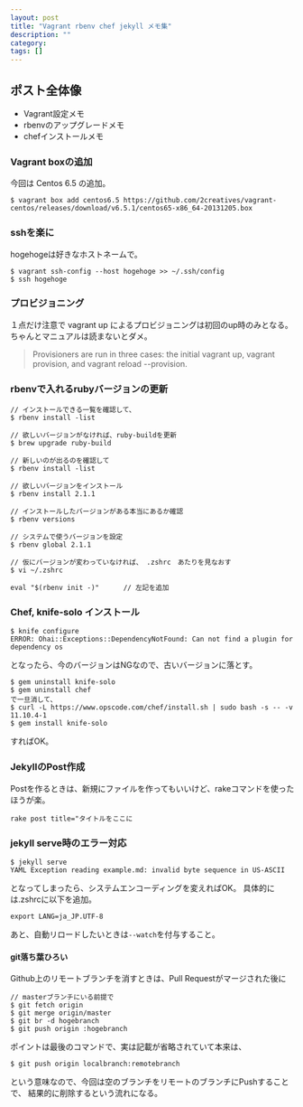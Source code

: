 ```yaml
---
layout: post
title: "Vagrant rbenv chef jekyll メモ集"
description: ""
category: 
tags: []
---
```


## ポスト全体像

- Vagrant設定メモ
- rbenvのアップグレードメモ
- chefインストールメモ 

### Vagrant boxの追加
今回は Centos 6.5 の追加。

```
$ vagrant box add centos6.5 https://github.com/2creatives/vagrant-centos/releases/download/v6.5.1/centos65-x86_64-20131205.box
```

### sshを楽に
hogehogeは好きなホストネームで。

```
$ vagrant ssh-config --host hogehoge >> ~/.ssh/config
$ ssh hogehoge
```

### プロビジョニング
１点だけ注意で vagrant up によるプロビジョニングは初回のup時のみとなる。
ちゃんとマニュアルは読まないとダメ。

> Provisioners are run in three cases: the initial vagrant up, vagrant provision, and vagrant reload --provision.


### rbenvで入れるrubyバージョンの更新
```
// インストールできる一覧を確認して、
$ rbenv install -list

// 欲しいバージョンがなければ、ruby-buildを更新
$ brew upgrade ruby-build

// 新しいのが出るのを確認して
$ rbenv install -list

// 欲しいバージョンをインストール
$ rbenv install 2.1.1

// インストールしたバージョンがある本当にあるか確認
$ rbenv versions

// システムで使うバージョンを設定
$ rbenv global 2.1.1

// 仮にバージョンが変わっていなければ、 .zshrc　あたりを見なおす
$ vi ~/.zshrc

eval "$(rbenv init -)"      // 左記を追加
```

### Chef, knife-solo インストール

```
$ knife configure
ERROR: Ohai::Exceptions::DependencyNotFound: Can not find a plugin for dependency os
```

となったら、今のバージョンはNGなので、古いバージョンに落とす。

```
$ gem uninstall knife-solo
$ gem uninstall chef
で一旦消して、
$ curl -L https://www.opscode.com/chef/install.sh | sudo bash -s -- -v 11.10.4-1
$ gem install knife-solo
```

すればOK。

### JekyllのPost作成
Postを作るときは、新規にファイルを作ってもいいけど、rakeコマンドを使ったほうが楽。

```
rake post title="タイトルをここに
```

### jekyll serve時のエラー対応
```
$ jekyll serve
YAML Exception reading example.md: invalid byte sequence in US-ASCII
```
となってしまったら、システムエンコーディングを変えればOK。
具体的には.zshrcに以下を追加。

```
export LANG=ja_JP.UTF-8
```

あと、自動リロードしたいときは``--watch``を付与すること。

#### git落ち葉ひろい
Github上のリモートブランチを消すときは、Pull Requestがマージされた後に

```
// masterブランチにいる前提で
$ git fetch origin
$ git merge origin/master
$ git br -d hogebranch
$ git push origin :hogebranch
```

ポイントは最後のコマンドで、実は記載が省略されていて本来は、
```
$ git push origin localbranch:remotebranch
```
という意味なので、今回は空のブランチをリモートのブランチにPushすることで、
結果的に削除するという流れになる。